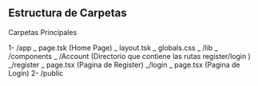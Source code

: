 ## Estructura de Carpetas 

Carpetas Principales 

1- /app 
   _ page.tsk (Home Page)
   _ layout.tsk 
   _ globals.css
   _ /lib
   _ /components
   _ /Account (Directorio que contiene las rutas register/login )
     _/register 
      _ page.tsx (Pagina de Register)
     _/login
      _ page.tsx (Pagina de Login)
2- /public